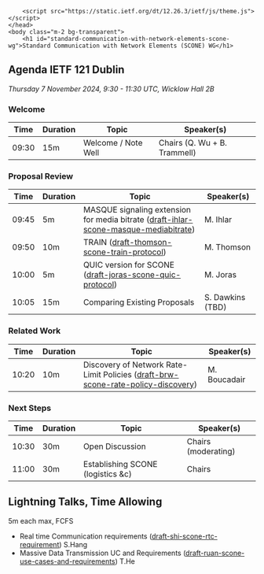 
<!DOCTYPE html>



<html data-bs-theme="auto" lang="en">
    <head>
        <meta charset="utf-8">
        <meta http-equiv="X-UA-Compatible" content="IE=edge">
        <title>agenda-121-scone-14.md</title>
        <meta name="viewport" content="width=device-width, initial-scale=1">
        <link href="/fonts/inter/import.css" rel="stylesheet">
        <link href="/fonts/noto-sans-mono/import.css" rel="stylesheet">
        <link rel="stylesheet" href="https://static.ietf.org/dt/12.26.3/ietf/css/ietf.css">
        
        <script src="https://static.ietf.org/dt/12.26.3/ietf/js/theme.js"></script>
    </head>
    <body class="m-2 bg-transparent">
        <h1 id="standard-communication-with-network-elements-scone-wg">Standard Communication with Network Elements (SCONE) WG</h1>
<h2 id="agenda-ietf-121-dublin">Agenda IETF 121 Dublin</h2>
<p><em>Thursday 7 November 2024, 9:30 - 11:30 UTC, Wicklow Hall 2B</em></p>
<h3 id="welcome">Welcome</h3>
<table>
<thead>
<tr>
<th>Time</th>
<th>Duration</th>
<th>Topic</th>
<th>Speaker(s)</th>
</tr>
</thead>
<tbody>
<tr>
<td>09:30</td>
<td>15m</td>
<td>Welcome / Note Well</td>
<td>Chairs (Q. Wu + B. Trammell)</td>
</tr>
</tbody>
</table>
<h3 id="proposal-review">Proposal Review</h3>
<table>
<thead>
<tr>
<th>Time</th>
<th>Duration</th>
<th>Topic</th>
<th>Speaker(s)</th>
</tr>
</thead>
<tbody>
<tr>
<td>09:45</td>
<td>5m</td>
<td>MASQUE signaling extension for media bitrate (<a href="/doc/draft-ihlar-scone-masque-mediabitrate/">draft-ihlar-scone-masque-mediabitrate</a>)</td>
<td>M. Ihlar</td>
</tr>
<tr>
<td>09:50</td>
<td>10m</td>
<td>TRAIN (<a href="/doc/draft-thomson-scone-train-protocol/">draft-thomson-scone-train-protocol</a>)</td>
<td>M. Thomson</td>
</tr>
<tr>
<td>10:00</td>
<td>5m</td>
<td>QUIC version for SCONE (<a href="/doc/draft-joras-scone-quic-protocol/">draft-joras-scone-quic-protocol</a>)</td>
<td>M. Joras</td>
</tr>
<tr>
<td>10:05</td>
<td>15m</td>
<td>Comparing Existing Proposals</td>
<td>S. Dawkins (TBD)</td>
</tr>
</tbody>
</table>
<h3 id="related-work">Related Work</h3>
<table>
<thead>
<tr>
<th>Time</th>
<th>Duration</th>
<th>Topic</th>
<th>Speaker(s)</th>
</tr>
</thead>
<tbody>
<tr>
<td>10:20</td>
<td>10m</td>
<td>Discovery of Network Rate-Limit Policies (<a href="/doc/draft-brw-scone-rate-policy-discovery/">draft-brw-scone-rate-policy-discovery</a>)</td>
<td>M. Boucadair</td>
</tr>
</tbody>
</table>
<h3 id="next-steps">Next Steps</h3>
<table>
<thead>
<tr>
<th>Time</th>
<th>Duration</th>
<th>Topic</th>
<th>Speaker(s)</th>
</tr>
</thead>
<tbody>
<tr>
<td>10:30</td>
<td>30m</td>
<td>Open Discussion</td>
<td>Chairs (moderating)</td>
</tr>
<tr>
<td>11:00</td>
<td>30m</td>
<td>Establishing SCONE (logistics &amp;c)</td>
<td>Chairs</td>
</tr>
</tbody>
</table>
<h2 id="lightning-talks-time-allowing">Lightning Talks, Time Allowing</h2>
<p>5m each max, FCFS</p>
<ul>
<li>Real time Communication requirements (<a href="/doc/draft-shi-scone-rtc-requirement/">draft-shi-scone-rtc-requirement</a>)       S.Hang</li>
<li>Massive Data Transmission UC and Requirements (<a href="/doc/draft-ruan-scone-use-cases-and-requirements/">draft-ruan-scone-use-cases-and-requirements</a>)   T.He</li>
</ul>
    </body>
</html>